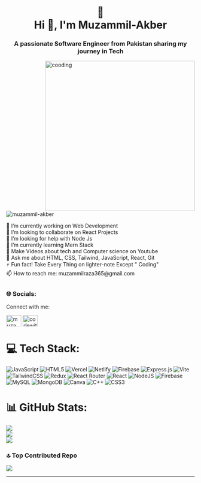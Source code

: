 <h1 align="center">💫<br/>
  Hi 👋,  I'm Muzammil-Akber
</h1>
<h3 align="center">A passionate Software Engineer from Pakistan sharing my journey in Tech </h3>
<img align="right" alt="cooding" width="400" src="https://camo.githubusercontent.com/19db51af5f90f1b152bc0b9078f5fe97053955be5074f03f17019c70345bdcdb/68747470733a2f2f6d69726f2e6d656469756d2e636f6d2f6d61782f313336302f302a37513379765349765f7430696f4a2d5a2e676966"  />

<p align="left"> <img src="https://komarev.com/ghpvc/?username=muzammil-akber&label=Profile%20views&color=0e75b6&style=flat" alt="muzammil-akber" /> </p>
🔭 I’m currently working on Web Development<br>👯 I’m looking to collaborate on React Projects<br>🤝 I’m looking for help with Node Js<br>🌱 I’m currently learning Mern Stack<br>🤝 Make Videos about tech and Computer science on Youtube<br>💬 Ask me about HTML, CSS, Tailwind, JavaScript, React, Git<br>⚡ Fun fact!  Take Every Thing on lighter-note Except " Coding" <br>📫 How to reach me: muzammilraza365@gmail.com


## <h3 align="left"> 🌐 Socials:<br/></h3>
Connect with me:
<p align="left">
<a href="https://instagram.com/muzamil.akbr" target="blank"><img align="center" src="https://raw.githubusercontent.com/rahuldkjain/github-profile-readme-generator/master/src/images/icons/Social/instagram.svg" alt="muzamil.akbr" height="30" width="40" /></a>
<a href="https://www.youtube.com/channel/UCj5sb4X9j3PLVnrasOpUfcQ" target="blank"><img align="center" src="https://raw.githubusercontent.com/rahuldkjain/github-profile-readme-generator/master/src/images/icons/Social/youtube.svg" alt="codewithraza" height="30" width="40" /></a>
</p>

# 💻 Tech Stack:
![JavaScript](https://img.shields.io/badge/javascript-%23323330.svg?style=for-the-badge&logo=javascript&logoColor=%23F7DF1E) ![HTML5](https://img.shields.io/badge/html5-%23E34F26.svg?style=for-the-badge&logo=html5&logoColor=white) ![Vercel](https://img.shields.io/badge/vercel-%23000000.svg?style=for-the-badge&logo=vercel&logoColor=white) ![Netlify](https://img.shields.io/badge/netlify-%23000000.svg?style=for-the-badge&logo=netlify&logoColor=#00C7B7) ![Firebase](https://img.shields.io/badge/firebase-%23039BE5.svg?style=for-the-badge&logo=firebase) ![Express.js](https://img.shields.io/badge/express.js-%23404d59.svg?style=for-the-badge&logo=express&logoColor=%2361DAFB) ![Vite](https://img.shields.io/badge/vite-%23646CFF.svg?style=for-the-badge&logo=vite&logoColor=white) ![TailwindCSS](https://img.shields.io/badge/tailwindcss-%2338B2AC.svg?style=for-the-badge&logo=tailwind-css&logoColor=white) ![Redux](https://img.shields.io/badge/redux-%23593d88.svg?style=for-the-badge&logo=redux&logoColor=white) ![React Router](https://img.shields.io/badge/React_Router-CA4245?style=for-the-badge&logo=react-router&logoColor=white) ![React](https://img.shields.io/badge/react-%2320232a.svg?style=for-the-badge&logo=react&logoColor=%2361DAFB) ![NodeJS](https://img.shields.io/badge/node.js-6DA55F?style=for-the-badge&logo=node.js&logoColor=white) ![Firebase](https://img.shields.io/badge/Firebase-039BE5?style=for-the-badge&logo=Firebase&logoColor=white) ![MySQL](https://img.shields.io/badge/mysql-%2300000f.svg?style=for-the-badge&logo=mysql&logoColor=white) ![MongoDB](https://img.shields.io/badge/MongoDB-%234ea94b.svg?style=for-the-badge&logo=mongodb&logoColor=white) ![Canva](https://img.shields.io/badge/Canva-%2300C4CC.svg?style=for-the-badge&logo=Canva&logoColor=white) ![C++](https://img.shields.io/badge/c++-%2300599C.svg?style=for-the-badge&logo=c%2B%2B&logoColor=white) ![CSS3](https://img.shields.io/badge/css3-%231572B6.svg?style=for-the-badge&logo=css3&logoColor=white)
# 📊 GitHub Stats:
![](https://github-readme-stats.vercel.app/api?username=Muzammil-Akber&theme=swift&hide_border=true&include_all_commits=false&count_private=true)<br/>
![](https://github-readme-streak-stats.herokuapp.com/?user=Muzammil-Akber&theme=swift&hide_border=true)<br/>
![](https://github-readme-stats.vercel.app/api/top-langs/?username=Muzammil-Akber&theme=swift&hide_border=true&include_all_commits=false&count_private=true&layout=compact)

### 🔝 Top Contributed Repo
![](https://github-contributor-stats.vercel.app/api?username=Muzammil-Akber&limit=5&theme=apprentice&combine_all_yearly_contributions=true)

---

<!-- Proudly created with GPRM ( https://gprm.itsvg.in ) -->

